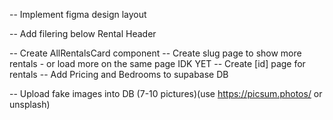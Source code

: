<!-- DONE -->

<!-- -- For property stuff use https://random-data-api.com/documentation - specifically /users or /addresses -->
<!-- -- Upload fake data into DB -->

<!-- TODO -->

-- Implement figma design layout

-- Add filering below Rental Header

-- Create AllRentalsCard component
-- Create slug page to show more rentals - or load more on the same page IDK YET
-- Create [id] page for rentals
-- Add Pricing and Bedrooms to supabase DB

-- Upload fake images into DB (7-10 pictures)(use https://picsum.photos/ or unsplash)
